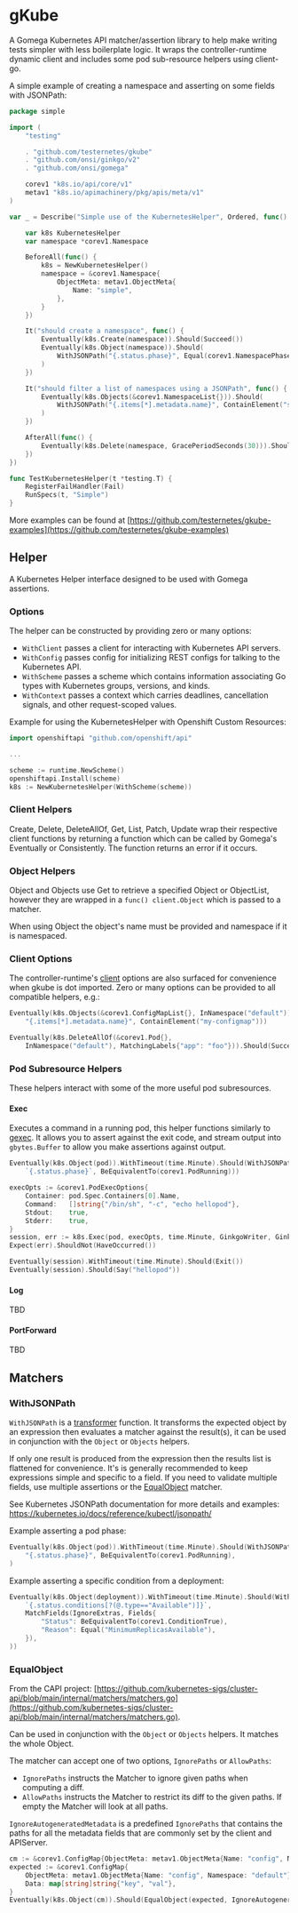 # gKube

A Gomega Kubernetes API matcher/assertion library to help make writing tests simpler with less boilerplate logic.
It wraps the controller-runtime dynamic client and includes some pod sub-resource helpers using client-go.

A simple example of creating a namespace and asserting on some fields with JSONPath:
```go
package simple

import (
	"testing"

	. "github.com/testernetes/gkube"
	. "github.com/onsi/ginkgo/v2"
	. "github.com/onsi/gomega"

	corev1 "k8s.io/api/core/v1"
	metav1 "k8s.io/apimachinery/pkg/apis/meta/v1"
)

var _ = Describe("Simple use of the KubernetesHelper", Ordered, func() {

	var k8s KubernetesHelper
	var namespace *corev1.Namespace

	BeforeAll(func() {
		k8s = NewKubernetesHelper()
		namespace = &corev1.Namespace{
			ObjectMeta: metav1.ObjectMeta{
				Name: "simple",
			},
		}
	})

	It("should create a namespace", func() {
		Eventually(k8s.Create(namespace)).Should(Succeed())
		Eventually(k8s.Object(namespace)).Should(
			WithJSONPath("{.status.phase}", Equal(corev1.NamespacePhase("Active"))),
		)
	})

	It("should filter a list of namespaces using a JSONPath", func() {
		Eventually(k8s.Objects(&corev1.NamespaceList{})).Should(
			WithJSONPath("{.items[*].metadata.name}", ContainElement("simple")),
		)
	})

	AfterAll(func() {
		Eventually(k8s.Delete(namespace, GracePeriodSeconds(30))).Should(Succeed())
	})
})

func TestKubernetesHelper(t *testing.T) {
	RegisterFailHandler(Fail)
	RunSpecs(t, "Simple")
}
```

More examples can be found at [https://github.com/testernetes/gkube-examples](https://github.com/testernetes/gkube-examples)

## Helper

A Kubernetes Helper interface designed to be used with Gomega assertions.

### Options

The helper can be constructed by providing zero or many options:

* `WithClient` passes a client for interacting with Kubernetes API servers.
* `WithConfig` passes config for initializing REST configs for talking to the Kubernetes API.
* `WithScheme` passes a scheme which contains information associating Go types with Kubernetes groups, versions, and kinds.
* `WithContext` passes a context which carries deadlines, cancellation signals, and other request-scoped values.

Example for using the KubernetesHelper with Openshift Custom Resources:
```go
import openshiftapi "github.com/openshift/api"

...

scheme := runtime.NewScheme()
openshiftapi.Install(scheme)
k8s := NewKubernetesHelper(WithScheme(scheme))

```

### Client Helpers

Create, Delete, DeleteAllOf, Get, List, Patch, Update wrap their respective client functions by returning a function which can be called by Gomega's Eventually or Consistently. The function returns an error if it occurs.

### Object Helpers

Object and Objects use Get to retrieve a specified Object or ObjectList, however they are wrapped in a `func() client.Object`
which is passed to a matcher.

When using Object the object's name must be provided and namespace if it is namespaced.

### Client Options

The controller-runtime's [client](https://pkg.go.dev/sigs.k8s.io/controller-runtime/pkg/client) options are also surfaced for convenience when gkube is dot imported.
Zero or many options can be provided to all compatible helpers, e.g.:
```go
Eventually(k8s.Objects(&corev1.ConfigMapList{}, InNamespace("default"))).Should(WithJSONPath(
	"{.items[*].metadata.name}", ContainElement("my-configmap")))

Eventually(k8s.DeleteAllOf(&corev1.Pod{},
	InNamespace("default"), MatchingLabels{"app": "foo"})).Should(Succeed())
```

### Pod Subresource Helpers

These helpers interact with some of the more useful pod subresources.

#### Exec

Executes a command in a running pod, this helper functions similarly to [gexec](https://onsi.github.io/gomega/#gexec-testing-external-processes).
It allows you to assert against the exit code, and stream output into `gbytes.Buffer` to allow you make assertions against output.

```go
Eventually(k8s.Object(pod)).WithTimeout(time.Minute).Should(WithJSONPath(
	`{.status.phase}`, BeEquivalentTo(corev1.PodRunning)))

execOpts := &corev1.PodExecOptions{
	Container: pod.Spec.Containers[0].Name,
	Command:   []string{"/bin/sh", "-c", "echo hellopod"},
	Stdout:    true,
	Stderr:    true,
}
session, err := k8s.Exec(pod, execOpts, time.Minute, GinkgoWriter, GinkgoWriter)
Expect(err).ShouldNot(HaveOccurred())

Eventually(session).WithTimeout(time.Minute).Should(Exit())
Eventually(session).Should(Say("hellopod"))
```

#### Log

TBD

#### PortForward

TBD

## Matchers

### WithJSONPath

`WithJSONPath` is a [transformer](https://onsi.github.io/gomega/#withtransformtransform-interface-matcher-gomegamatcher) function. It transforms the expected object by an expression then evaluates a matcher against the result(s), it can be used in conjunction with the `Object` or `Objects` helpers.

If only one result is produced from the expression then the results list is flattened for convenience. It's is generally recommended to keep expressions simple and specific to a field. If you need to validate multiple fields, use multiple assertions or the [EqualObject](#EqualObject) matcher.

See Kubernetes JSONPath documentation for more details and examples: https://kubernetes.io/docs/reference/kubectl/jsonpath/

Example asserting a pod phase:
```go
Eventually(k8s.Object(pod)).WithTimeout(time.Minute).Should(WithJSONPath(
	"{.status.phase}", BeEquivalentTo(corev1.PodRunning),
)
```

Example asserting a specific condition from a deployment:
```go
Eventually(k8s.Object(deployment)).WithTimeout(time.Minute).Should(WithJSONPath(
	`{.status.conditions[?(@.type=="Available")]}`,
	MatchFields(IgnoreExtras, Fields{
		"Status": BeEquivalentTo(corev1.ConditionTrue),
		"Reason": Equal("MinimumReplicasAvailable"),
	}),
))
```

### EqualObject

From the CAPI project: [https://github.com/kubernetes-sigs/cluster-api/blob/main/internal/matchers/matchers.go](https://github.com/kubernetes-sigs/cluster-api/blob/main/internal/matchers/matchers.go).

Can be used in conjunction with the `Object` or `Objects` helpers. It matches the whole Object.

The matcher can accept one of two options, `IgnorePaths` or `AllowPaths`:
* `IgnorePaths` instructs the Matcher to ignore given paths when computing a diff.
* `AllowPaths` instructs the Matcher to restrict its diff to the given paths. If empty the Matcher will look at all paths.

`IgnoreAutogeneratedMetadata` is a predefined `IgnorePaths` that contains the paths for all the metadata fields that are commonly set by the client and APIServer.

```go
cm := &corev1.ConfigMap{ObjectMeta: metav1.ObjectMeta{Name: "config", Namespace: "default"}}
expected := &corev1.ConfigMap{
	ObjectMeta: metav1.ObjectMeta{Name: "config", Namespace: "default"},
	Data: map[string]string{"key", "val"},
}
Eventually(k8s.Object(cm)).Should(EqualObject(expected, IgnoreAutogeneratedMetadata))
```

